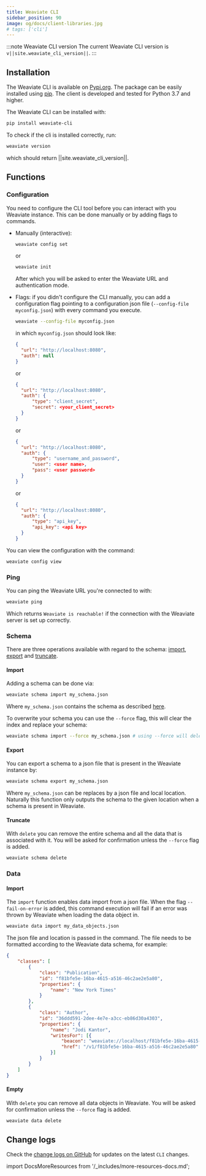 ```yaml
---
title: Weaviate CLI
sidebar_position: 90
image: og/docs/client-libraries.jpg
# tags: ['cli']
---
```



:::note Weaviate CLI version
The current Weaviate CLI version is `v||site.weaviate_cli_version||`.
:::

## Installation

The Weaviate CLI is available on [Pypi.org](https://pypi.org/project/weaviate-cli/). The package can be easily installed using [pip](https://pypi.org/project/pip/). The client is developed and tested for Python 3.7 and higher.

The Weaviate CLI can be installed with:

```sh
pip install weaviate-cli
```

To check if the cli is installed correctly, run:

```sh
weaviate version
```

which should return ||site.weaviate_cli_version||.

## Functions

### Configuration

You need to configure the CLI tool before you can interact with you Weaviate instance. This can be done manually or by adding flags to commands.
- Manually (interactive):
  ```sh
  weaviate config set
  ```
  or
  ```sh
  weaviate init
  ```
  After which you will be asked to enter the Weaviate URL and authentication mode.

- Flags: if you didn't configure the CLI manually, you can add a configuration flag pointing to a configuration json file (`--config-file myconfig.json`) with every command you execute.

  ```bash
  weaviate --config-file myconfig.json
  ```

  in which `myconfig.json` should look like:
  ```json
  {
    "url": "http://localhost:8080",
    "auth": null
  }
  ```
  or
  ```json
  {
    "url": "http://localhost:8080",
    "auth": {
        "type": "client_secret",
        "secret": <your_client_secret>
    }
  }
  ```
  or

  ```json
  {
    "url": "http://localhost:8080",
    "auth": {
        "type": "username_and_password",
        "user": <user name>,
        "pass": <user password>
    }
  }
  ```
  or

  ```json
  {
    "url": "http://localhost:8080",
    "auth": {
        "type": "api_key",
        "api_key": <api key>
    }
  }
  ```

You can view the configuration with the command:

```sh
weaviate config view
```

### Ping
You can ping the Weaviate URL you're connected to with:
```sh
weaviate ping
```

Which returns `Weaviate is reachable!` if the connection with the Weaviate server is set up correctly.


### Schema
There are three operations available with regard to the schema: [import](#import), [export](#export) and [truncate](#truncate).

#### Import

Adding a schema can be done via:

```sh
weaviate schema import my_schema.json
```

Where `my_schema.json` contains the schema as described [here](../starter-guides/schema.md).

To overwrite your schema you can use the `--force` flag, this will clear the index and replace your schema:

```sh
weaviate schema import --force my_schema.json # using --force will delete your data
```

#### Export
You can export a schema to a json file that is present in the Weaviate instance by:

```sh
weaviate schema export my_schema.json
```

Where `my_schema.json` can be replaces by a json file and local location. Naturally this function only outputs the schema to the given location when a schema is present in Weaviate.

#### Truncate

With `delete` you can remove the entire schema and all the data that is associated with it. You will be asked for confirmation unless the `--force` flag is added.

```sh
weaviate schema delete
```

### Data

#### Import
The `import` function enables data import from a json file. When the flag `--fail-on-error` is added, this command execution will fail if an error was thrown by Weaviate when loading the data object in.

```sh
weaviate data import my_data_objects.json
```

The json file and location is passed in the command. The file needs to be formatted according to the Weaviate data schema, for example:

```json
{
    "classes": [
        {
            "class": "Publication",
            "id": "f81bfe5e-16ba-4615-a516-46c2ae2e5a80",
            "properties": {
                "name": "New York Times"
            }
        },
        {
            "class": "Author",
            "id": "36ddd591-2dee-4e7e-a3cc-eb86d30a4303",
            "properties": {
                "name": "Jodi Kantor",
                "writesFor": [{
                    "beacon": "weaviate://localhost/f81bfe5e-16ba-4615-a516-46c2ae2e5a80",
                    "href": "/v1/f81bfe5e-16ba-4615-a516-46c2ae2e5a80"
                }]
            }
        }
    ]
}
```

#### Empty
With `delete` you can remove all data objects in Weaviate. You will be asked for confirmation unless the `--force` flag is added.

```sh
weaviate data delete
```
## Change logs

Check the [change logs on GitHub](https://github.com/weaviate/weaviate-cli/releases) for updates on the latest `CLI` changes.


import DocsMoreResources from '/_includes/more-resources-docs.md';

<DocsMoreResources />
